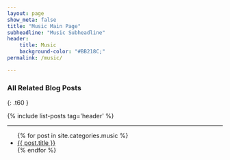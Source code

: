 ```yaml
---
layout: page
show_meta: false
title: "Music Main Page"
subheadline: "Music Subheadline"
header:
    title: Music
    background-color: "#BB218C;"
permalink: /music/

---
```


### All Related Blog Posts
{: .t60 }

{% include list-posts tag='header' %}

---

<ul>
    {% for post in site.categories.music %}
    <li><a href="{{ site.url }}{{ site.baseurl }}{{ post.url }}">{{ post.title }}</a></li>
    {% endfor %}
</ul>
